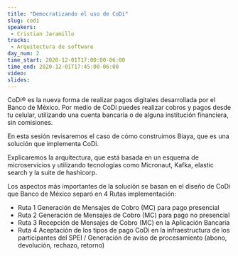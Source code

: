```yaml
---
title: "Democratizando el uso de CoDi"
slug: codi
speakers:
 - Cristian Jaramillo
tracks: 
 - Arquitectura de software
day_num: 2
time_start: 2020-12-01T17:00:00-06:00
time_end: 2020-12-01T17:45:00-06:00
video:
slides:
---
```


CoDi® es la nueva forma de realizar pagos digitales desarrollada por el Banco de México. Por medio de CoDi puedes realizar cobros y pagos desde tu celular, utilizando una cuenta bancaria o de alguna institución financiera, sin comisiones.

En esta sesión revisaremos el caso de cómo construimos Biaya, que es una solución que implementa CoDi.

Explicaremos la arquitectura, que está basada en un esquema de microservicios y utilizando tecnologías como Micronaut, Kafka, elastic search y la suite de hashicorp.
 
Los aspectos más importantes de la solución se basan en el diseño de CoDi que Banco de México separó en 4 Rutas implementación:
 * Ruta 1 Generación de Mensajes de Cobro (MC) para pago presencial
 * Ruta 2 Generación de Mensajes de Cobro (MC) para pago no presencial
 * Ruta 3 Recepción de Mensajes de Cobro (MC) en la Aplicación Bancaria
 * Ruta 4 Aceptación de los tipos de pago CoDi en la infraestructura de los participantes del SPEI / Generación de aviso de procesamiento (abono, devolución, rechazo, retorno)
 